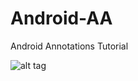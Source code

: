 # Android-AA
Android Annotations Tutorial

![alt tag](https://2.bp.blogspot.com/-kY4aQD6GqwE/V-KZAmwf3uI/AAAAAAAAC0g/-oNTncFGlzouz3ZWif_P-MpoeIfkIgp6ACLcB/s400/device-2016-09-21-210127.png "Android Annotations")
